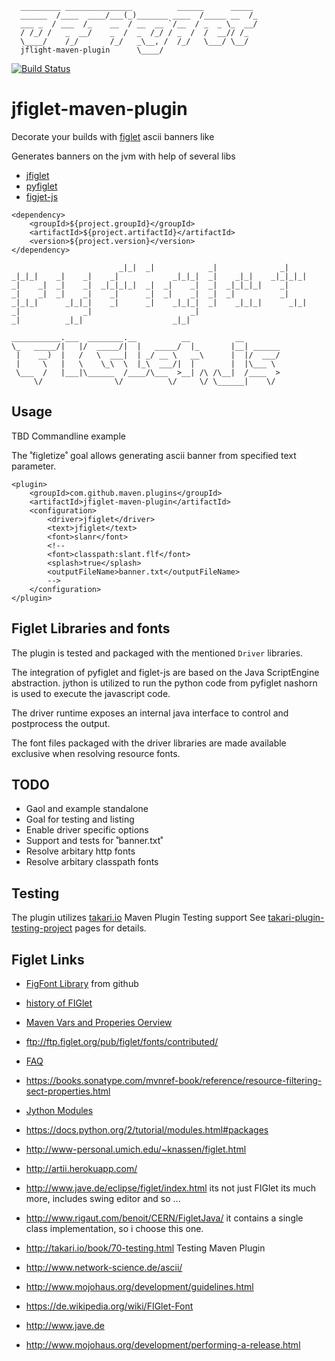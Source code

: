 
```
  _________ _______________          ______      _____
  ______  /____  ____/___(_)_______ ____  /_____ __  /_
  ___ _  / ___  /_    __  / __  __ `/__  / _  _ \_  __/
  / /_/ /   _  __/    _  /  _  /_/ / _  /  /  __// /_  
  \____/    /_/       /_/   _\__, /  /_/   \___/ \__/  
  jflight-maven-plugin      \____/
```
[![Build Status](https://api.travis-ci.org/metrizzle/jfiglet-maven-plugin.svg)](https://api.travis-ci.org/metrizzle/jfiglet-maven-plugin)

# jfiglet-maven-plugin
Decorate your builds with [figlet](http://www.figlet.org/) ascii banners like

Generates banners on the jvm with help of several libs
- [jfiglet](https://lalyos.github.io/jfiglet/)
- [pyfiglet](https://github.com/pwaller/pyfiglet)
- [figjet-js](https://github.com/patorjk/figlet.js)

```
<dependency>
	<groupId>${project.groupId}</groupId>
	<artifactId>${project.artifactId}</artifactId>
	<version>${project.version}</version>
</dependency>
```

```
                        _|_|  _|            _|              _|
_|_|_|    _|    _|    _|            _|_|_|  _|    _|_|    _|_|_|_|
_|    _|  _|    _|  _|_|_|_|  _|  _|    _|  _|  _|_|_|_|    _|
_|    _|  _|    _|    _|      _|  _|    _|  _|  _|          _|
_|_|_|      _|_|_|    _|      _|    _|_|_|  _|    _|_|_|      _|_|
_|              _|                      _|
_|          _|_|                    _|_|
```

```
___________.___  ________.__          __          __        
\_   _____/|   |/  _____/|  |   _____/  |_       |__| ______
 |    __)  |   /   \  ___|  | _/ __ \   __\      |  |/  ___/
 |     \   |   \    \_\  \  |_\  ___/|  |        |  |\___ \
 \___  /   |___|\______  /____/\___  >__| /\ /\__|  /____  >
     \/                \/          \/     \/ \______|    \/
```

## Usage

TBD Commandline example

The ˚figletize˚ goal allows generating ascii banner from specified 
text parameter.
```
<plugin>
    <groupId>com.github.maven.plugins</groupId>
    <artifactId>jfiglet-maven-plugin</artifactId>
    <configuration>
    	<driver>jfiglet</driver>
        <text>jfiglet</text>
        <font>slanr</font>
        <!--
        <font>classpath:slant.flf</font>
        <splash>true</splash>
        <outputFileName>banner.txt</outputFileName>
        -->
    </configuration>
</plugin>
```

## Figlet Libraries and fonts
The plugin is tested and packaged with the mentioned `Driver` libraries.

The integration of pyfiglet and figlet-js are based on
the Java ScriptEngine abstraction.
jython is utilized to run the python code from pyfiglet
nashorn is used to execute the javascript code.
 
The driver runtime exposes an internal java interface 
to control and postprocess the output.
 
The font files packaged with the driver libraries
are made available exclusive when resolving
resource fonts. 


## TODO

* Gaol and example standalone
* Goal for testing and listing
* Enable driver specific options
* Support and tests for ˚<outputFileName>banner.txt</outputFileName>˚
* Resolve arbitary http fonts
* Resolve arbitary classpath fonts


## Testing
The plugin utilizes [takari.io](http://takari.io/) Maven Plugin Testing support
See [takari-plugin-testing-project](https://github.com/takari/takari-plugin-testing-project/blob/master/testproperties.md) pages for details.

## Figlet Links
- [FigFont Library](https://github.com/cmatsuoka/figlet-fonts) from github
- [history of FIGlet](http://www.figlet.org/figlet_history.html)
- [Maven Vars and Properies Oerview](https://github.com/cko/predefined_maven_properties/blob/master/README.md)
- ftp://ftp.figlet.org/pub/figlet/fonts/contributed/
- [FAQ](http://www-personal.umich.edu/~knassen/ians.faq.html)
- https://books.sonatype.com/mvnref-book/reference/resource-filtering-sect-properties.html

- [Jython Modules](https://docs.python.org/2/tutorial/modules.html)
- https://docs.python.org/2/tutorial/modules.html#packages


- http://www-personal.umich.edu/~knassen/figlet.html
- http://artii.herokuapp.com/
- http://www.jave.de/eclipse/figlet/index.html its not just FIGlet its  much more, includes swing editor and so ...
- http://www.rigaut.com/benoit/CERN/FigletJava/ it contains a single class implementation, so i choose this one.
- http://takari.io/book/70-testing.html Testing Maven Plugin
- http://www.network-science.de/ascii/

- http://www.mojohaus.org/development/guidelines.html
- https://de.wikipedia.org/wiki/FIGlet-Font
- http://www.jave.de
- http://www.mojohaus.org/development/performing-a-release.html
